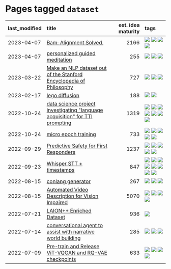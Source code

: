 # Pages tagged `dataset`

|last_modified|title|est. idea maturity|tags
|:---|:---|---:|:---|
|2023-04-07|[Bam: Alignment Solved.](../ezmode_alignment.md)|2166|[![](https://img.shields.io/badge/tag-alignment-fe4dc)](../tags/alignment.md) [![](https://img.shields.io/badge/tag-dataset-f14da)](../tags/dataset.md) [![](https://img.shields.io/badge/tag-experimental-92ab1c)](../tags/experimental.md) [![](https://img.shields.io/badge/tag-meta-35d420)](../tags/meta.md)|
|2023-04-07|[personalized guided meditation](../personalized-guided-meditation.md)|255|[![](https://img.shields.io/badge/tag-dataset-f14da)](../tags/dataset.md) [![](https://img.shields.io/badge/tag-experimental-92ab1c)](../tags/experimental.md) [![](https://img.shields.io/badge/tag-prompting-c6963e)](../tags/prompting.md)|
|2023-03-22|[Make an NLP dataset out of the Stanford Encyclopedia of Philosophy](../sep_dataset.md)|727|[![](https://img.shields.io/badge/tag-dataset-f14da)](../tags/dataset.md) [![](https://img.shields.io/badge/tag-publication-1043a5)](../tags/publication.md) [![](https://img.shields.io/badge/tag-wip-48fb29)](../tags/wip.md)|
|2023-02-17|[lego diffusion](../lego-diffusion.md)|188|[![](https://img.shields.io/badge/tag-dataset-f14da)](../tags/dataset.md) [![](https://img.shields.io/badge/tag-experimental-92ab1c)](../tags/experimental.md)|
|2022-10-24|[data science project investigating "language acquisition" for TTI prompting](../tti_language_aqcuisition.md)|1319|[![](https://img.shields.io/badge/tag-alignment-fe4dc)](../tags/alignment.md) [![](https://img.shields.io/badge/tag-dataset-f14da)](../tags/dataset.md) [![](https://img.shields.io/badge/tag-experimental-92ab1c)](../tags/experimental.md) [![](https://img.shields.io/badge/tag-prompting-c6963e)](../tags/prompting.md) [![](https://img.shields.io/badge/tag-publication-1043a5)](../tags/publication.md) [![](https://img.shields.io/badge/tag-publicgood-35b163)](../tags/publicgood.md) [![](https://img.shields.io/badge/tag-stability-32d44f)](../tags/stability.md)|
|2022-10-24|[micro epoch training](../micro-epoch.md)|733|[![](https://img.shields.io/badge/tag-augmentation-f1c85)](../tags/augmentation.md) [![](https://img.shields.io/badge/tag-dataset-f14da)](../tags/dataset.md) [![](https://img.shields.io/badge/tag-heuristics-2229ca)](../tags/heuristics.md) [![](https://img.shields.io/badge/tag-tooling-6013c8)](../tags/tooling.md) [![](https://img.shields.io/badge/tag-training-12eec5)](../tags/training.md)|
|2022-09-29|[Predictive Safety for First Responders](../safety-officer.md)|1237|[![](https://img.shields.io/badge/tag-completed-ea1833)](../tags/completed.md) [![](https://img.shields.io/badge/tag-dataset-f14da)](../tags/dataset.md) [![](https://img.shields.io/badge/tag-publication-1043a5)](../tags/publication.md) [![](https://img.shields.io/badge/tag-publicgood-35b163)](../tags/publicgood.md) [![](https://img.shields.io/badge/tag-wip-48fb29)](../tags/wip.md)|
|2022-09-23|[Whisper STT + timestamps](../whisper-stt-plus-timestamps.md)|847|[![](https://img.shields.io/badge/tag-colab-a68128)](../tags/colab.md) [![](https://img.shields.io/badge/tag-dataset-f14da)](../tags/dataset.md) [![](https://img.shields.io/badge/tag-experimental-92ab1c)](../tags/experimental.md) [![](https://img.shields.io/badge/tag-meta-35d420)](../tags/meta.md) [![](https://img.shields.io/badge/tag-prompting-c6963e)](../tags/prompting.md) [![](https://img.shields.io/badge/tag-publicgood-35b163)](../tags/publicgood.md) [![](https://img.shields.io/badge/tag-stability-32d44f)](../tags/stability.md) [![](https://img.shields.io/badge/tag-tooling-6013c8)](../tags/tooling.md)|
|2022-08-15|[conlang generator](../conlang_lm.md)|267|[![](https://img.shields.io/badge/tag-carp-8e95e2)](../tags/carp.md) [![](https://img.shields.io/badge/tag-dataset-f14da)](../tags/dataset.md) [![](https://img.shields.io/badge/tag-experimental-92ab1c)](../tags/experimental.md)|
|2022-08-15|[Automated Video Description for Vision Impaired](../automated-video-description.md)|5070|[![](https://img.shields.io/badge/tag-accessibility-496a1)](../tags/accessibility.md) [![](https://img.shields.io/badge/tag-dataset-f14da)](../tags/dataset.md) [![](https://img.shields.io/badge/tag-foundation-5e378d)](../tags/foundation.md) [![](https://img.shields.io/badge/tag-publicgood-35b163)](../tags/publicgood.md)|
|2022-07-21|[LAION++ Enriched Dataset](../laion-plus-plus.md)|936|[![](https://img.shields.io/badge/tag-dataset-f14da)](../tags/dataset.md)|
|2022-07-14|[conversational agent to assist with narrative world building](../world-building-agent.md)|285|[![](https://img.shields.io/badge/tag-dataset-f14da)](../tags/dataset.md) [![](https://img.shields.io/badge/tag-experimental-92ab1c)](../tags/experimental.md) [![](https://img.shields.io/badge/tag-prompting-c6963e)](../tags/prompting.md)|
|2022-07-09|[Pre-train and Release ViT-VQGAN and RQ-VAE checkpoints](../pretrained_vit-vqgan_checkpoints.md)|633|[![](https://img.shields.io/badge/tag-completed-ea1833)](../tags/completed.md) [![](https://img.shields.io/badge/tag-dataset-f14da)](../tags/dataset.md) [![](https://img.shields.io/badge/tag-prompting-c6963e)](../tags/prompting.md) [![](https://img.shields.io/badge/tag-tooling-6013c8)](../tags/tooling.md)|